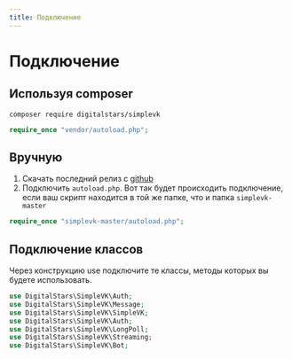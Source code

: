 ```yaml
---
title: Подключение
---
```


# Подключение
## Используя composer
```
composer require digitalstars/simplevk
```
```php
require_once "vendor/autoload.php";
```
## Вручную
1. Скачать последний релиз c [github](https://github.com/digitalstars/simplevk)
2. Подключить `autoload.php`. Вот так будет происходить подключение, если ваш скрипт находится в той же папке, что и папка `simplevk-master`
```php
require_once "simplevk-master/autoload.php";
```
## Подключение классов  
Через конструкцию use подключите те классы, методы которых вы будете использовать.
```php
use DigitalStars\SimpleVK\Auth;
use DigitalStars\SimpleVK\Message;
use DigitalStars\SimpleVK\SimpleVK;
use DigitalStars\SimpleVK\Auth;
use DigitalStars\SimpleVK\LongPoll;
use DigitalStars\SimpleVK\Streaming;
use DigitalStars\SimpleVK\Bot;
```